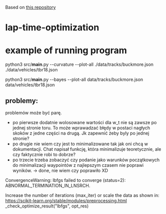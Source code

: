 Based on [this repository](https://github.com/joedavison17/dissertation/)
# lap-time-optimization

# example of running program
python3 src/__main__.py --curvature --plot-all ./data/tracks/buckmore.json ./data/vehicles/tbr18.json

python3 src/__main__.py --bayes --plot-all data/tracks/buckmore.json data/vehicles/tbr18.json


## problemy:
problemów może być parę. 
- po pierwsze  dodatnie wolosowane wartości dla w_t nie są zawsze po jednej stronie toru. To może wprawadzać błędy w postaci nagłych skoków z jedne części na drugą. Jk zapewnić żeby byly po jednej stronie?
- po drugie nie wiem czy jest to minimalizowane tak jak oni chcą w dokumentacji. Chat napisał funkcję, która minimalizuje teoretycznie, ale czy faktycznie robi to dobrze?
- po trzecie trzeba zobaczyć czy podanie jako warunków początkowych do minimalizacji waypointów z najlepszym czasem nie poprawi wyników. -> done, nie wiem czy poprawiło XD


 ConvergenceWarning: lbfgs failed to converge (status=2):
ABNORMAL_TERMINATION_IN_LNSRCH.

Increase the number of iterations (max_iter) or scale the data as shown in:
    https://scikit-learn.org/stable/modules/preprocessing.html
  _check_optimize_result("lbfgs", opt_res)